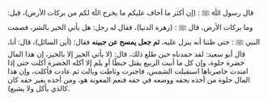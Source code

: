 قال رسول ﷲ ﷺ : (إن أكثر ما أخاف عليكم ما يخرج ﷲ لكم من بركات الأرض)، قيل: وما بركات الأرض، قال ﷺ : (زهرة الدنيا)، فقال له رجل: هل يأتي الخير بالشر، فصمت النبي ﷺ : حتى ظننا أنه ينزل عليه، **ثم جعل يمسح عن جبينه** فقال: (أين السائل)، قال: أنا، قال أبو سعيد: لقد حمدناه حين طلع ذلك، قال: (لا يأتي الخير إلا بالخير، إن هذا المال خضرة حلوة، وإن كل ما أنبت الربيع يقتل حبطًا أو يلم إلا آكله الخضرة أكلت حتى إذا امتدت خاصرتاها استقبلت الشمس، فاجترت وثاطت وبالت ثم عادت فأكلت، وإن هذا المال حلوة من أخذه بحقه ووضعه في حقه فنعم المعونة هو، ومن أخذه بغير حقه كان كالذي يأكل ولا يشبع).